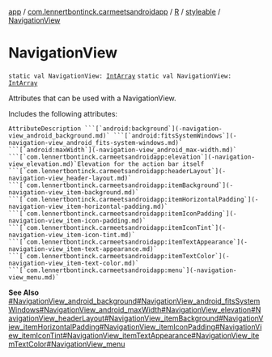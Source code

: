 [app](../../../index.md) / [com.lennertbontinck.carmeetsandroidapp](../../index.md) / [R](../index.md) / [styleable](index.md) / [NavigationView](./-navigation-view.md)

# NavigationView

`static val NavigationView: `[`IntArray`](https://kotlinlang.org/api/latest/jvm/stdlib/kotlin/-int-array/index.html)
`static val NavigationView: `[`IntArray`](https://kotlinlang.org/api/latest/jvm/stdlib/kotlin/-int-array/index.html)

Attributes that can be used with a NavigationView.

Includes the following attributes:

    AttributeDescription ```[`android:background`](-navigation-view_android_background.md)` ```[`android:fitsSystemWindows`](-navigation-view_android_fits-system-windows.md)` ```[`android:maxWidth`](-navigation-view_android_max-width.md)` ```[`com.lennertbontinck.carmeetsandroidapp:elevation`](-navigation-view_elevation.md)`Elevation for the action bar itself ```[`com.lennertbontinck.carmeetsandroidapp:headerLayout`](-navigation-view_header-layout.md)` ```[`com.lennertbontinck.carmeetsandroidapp:itemBackground`](-navigation-view_item-background.md)` ```[`com.lennertbontinck.carmeetsandroidapp:itemHorizontalPadding`](-navigation-view_item-horizontal-padding.md)` ```[`com.lennertbontinck.carmeetsandroidapp:itemIconPadding`](-navigation-view_item-icon-padding.md)` ```[`com.lennertbontinck.carmeetsandroidapp:itemIconTint`](-navigation-view_item-icon-tint.md)` ```[`com.lennertbontinck.carmeetsandroidapp:itemTextAppearance`](-navigation-view_item-text-appearance.md)` ```[`com.lennertbontinck.carmeetsandroidapp:itemTextColor`](-navigation-view_item-text-color.md)` ```[`com.lennertbontinck.carmeetsandroidapp:menu`](-navigation-view_menu.md)`

**See Also**
[#NavigationView_android_background](-navigation-view_android_background.md)[#NavigationView_android_fitsSystemWindows](-navigation-view_android_fits-system-windows.md)[#NavigationView_android_maxWidth](-navigation-view_android_max-width.md)[#NavigationView_elevation](-navigation-view_elevation.md)[#NavigationView_headerLayout](-navigation-view_header-layout.md)[#NavigationView_itemBackground](-navigation-view_item-background.md)[#NavigationView_itemHorizontalPadding](-navigation-view_item-horizontal-padding.md)[#NavigationView_itemIconPadding](-navigation-view_item-icon-padding.md)[#NavigationView_itemIconTint](-navigation-view_item-icon-tint.md)[#NavigationView_itemTextAppearance](-navigation-view_item-text-appearance.md)[#NavigationView_itemTextColor](-navigation-view_item-text-color.md)[#NavigationView_menu](-navigation-view_menu.md)

